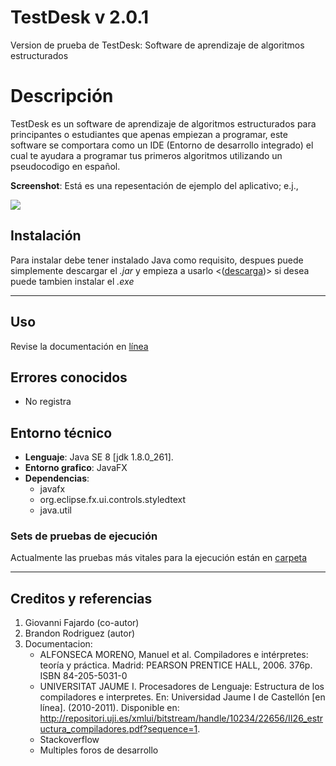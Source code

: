 # TestDesk v 2.0.1
Version de prueba de TestDesk: Software de aprendizaje de algoritmos estructurados

# Descripción

TestDesk es un software de aprendizaje de algoritmos estructurados para principantes
o estudiantes que apenas empiezan a programar, este software se comportara como un IDE (Entorno de desarrollo integrado) el cual te ayudara a programar tus primeros algoritmos utilizando un pseudocodigo en español. 


**Screenshot**: Está es una repesentación de ejemplo del aplicativo; e.j.,

![](https://64.media.tumblr.com/c6824e7c10bd86f3e7b802243bf68a10/d66bf66ebb0d58a1-4a/s2048x3072/57d6c6ac2328423f63d8997fe74e57ec4095d19d.png)

## Instalación

Para instalar debe tener instalado Java como requisito, despues puede simplemente descargar el *.jar* y empieza a usarlo <([descarga](https://github.com/BrandonRodriguezC/testdesk-documentacion/blob/main/TestDesk.jar))> si desea puede tambien instalar el *.exe*

----
## Uso

Revise la documentación en [línea](https://brandonrodriguezc.github.io/testdesk-documentacion/)

## Errores conocidos

- No registra

## Entorno técnico
  - **Lenguaje**: Java SE 8 [jdk 1.8.0_261].
  - **Entorno grafico**:  JavaFX
  - **Dependencias**:
    * javafx
    * org.eclipse.fx.ui.controls.styledtext
    * java.util

### Sets de pruebas de ejecución
Actualmente las pruebas más vitales para la ejecución están en [carpeta](https://github.com/BrandonRodriguezC/TestDesk/tree/main/Pruebas)

----

## Creditos y referencias 

1. Giovanni Fajardo (co-autor)
2. Brandon Rodriguez (autor)
3. Documentacion:
    - ALFONSECA MORENO, Manuel et al. Compiladores e intérpretes: teoría y práctica. Madrid: PEARSON PRENTICE HALL, 2006. 376p. ISBN 84-205-5031-0
    - UNIVERSITAT JAUME I. Procesadores de Lenguaje: Estructura de los compiladores e interpretes. En: Universidad Jaume I de Castellón [en línea]. (2010-2011). Disponible en: <http://repositori.uji.es/xmlui/bitstream/handle/10234/22656/II26_estructura_compiladores.pdf?sequence=1>.
    - Stackoverflow 
    - Multiples foros de desarrollo
